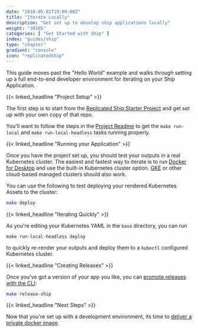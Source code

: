 ```yaml
---
date: "2018-05-01T19:00:00Z"
title: "Iterate Locally"
description: "Get set up to develop ship applications locally"
weight: "30105"
categories: [ "Get Started with Ship" ]
index: "guides/ship"
type: "chapter"
gradient: "console"
icon: "replicatedShip"
---
```


This guide moves past the "Hello World" example and walks through setting up a full end-to-end developer environment for iterating on your Ship Application.

{{< linked_headline "Project Setup" >}}

The first step is to start from the [Replicated Ship Starter Project](https://github.com/replicatedhq/replicated-starter-ship) and get set up with your own copy of that repo.

You'll want to follow the steps in the [Project Readme](https://github.com/replicatedhq/replicated-starter-ship#replicated-ship-starter) to get the `make run-local` and `make run-local-headless` tasks running properly.


{{< linked_headline "Running your  Application" >}}

Once you have the project set up, you should test your outputs in a real Kubernetes cluster. The easiest and fastest way to iterate is to run [Docker for Desktop](https://www.docker.com/products/docker-desktop) and use the built-in Kubernetes cluster option. [GKE](https://cloud.google.com/kubernetes-engine/) or other cloud-based managed clusters should also work.

You can use the following to test deploying your rendered Kubernetes Assets to the cluster:

```bash
make deploy
```

{{< linked_headline "Iterating Quickly" >}}

As you're editing your Kubernetes YAML in the `base` directory, you can run

```shell
make run-local-headless deploy
```

to quickly re-render your outputs and deploy them to a `kubectl` configured Kubernetes cluster.

{{< linked_headline "Creating Releases" >}}

Once you've got a version of your app you like, you can [promote releases with the CLI](https://github.com/replicatedhq/replicated-starter-ship#create-releases):

```bash
make release-ship
```

{{< linked_headline "Next Steps" >}}

Now that you're set up with a development environment, its time to
[deliver a private docker image](../private-image).
